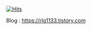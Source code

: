[![Hits](https://hits.seeyoufarm.com/api/count/incr/badge.svg?url=https%3A%2F%2Fgithub.com%2FGyeony95&count_bg=%23949494&title_bg=%23555555&title=Visitor&edge_flat=false)](https://hits.seeyoufarm.com)

Blog : https://rlg1133.tistory.com  
